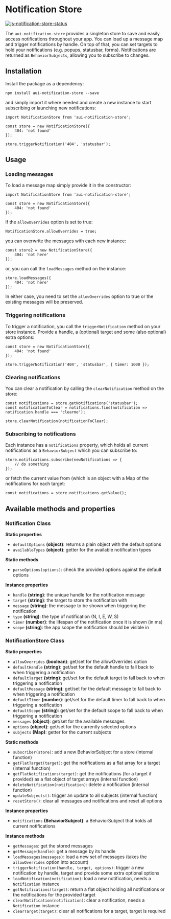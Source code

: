 # Notification Store

[![js-notification-store-status]][js-notification-store-package]

The `aui-notification-store` provides a singleton store to save and easily access notifications throughout your app. You can load up a message map and trigger notifications by handle.
On top of that, you can set targets to hold your notifications (e.g. popups, statusbar, forms). Notifications are returned as `BehaviorSubjects`, allowing you to subscribe to changes.

## Installation

Install the package as a dependency:
```
npm install aui-notification-store --save
```

and simply import it where needed and create a new instance to start subscribing or launching new notifications:
```
import NotificationStore from 'aui-notification-store';

const store = new NotificationStore({
    404: 'not found'
});

store.triggerNotification('404', 'statusbar');
```

## Usage

### Loading messages

To load a message map simply provide it in the constructor:

```
import NotificationStore from 'aui-notification-store';

const store = new NotificationStore({
    404: 'not found'
});
```

If the `allowOverrides` option is set to true:
```
NotificationStore.allowOverrides = true;
```
you can overwrite the messages with each new instance:
```
const store2 = new NotificationStore({
    404: 'not here'
});
```
or, you can call the `loadMessages` method on the instance:
```
store.loadMessages({
    404: 'not here'
});
```

In either case, you need to set the `allowOverrides` option to true or the existing messages will be preserved.

### Triggering notifications

To trigger a notification, you call the `triggerNotification` method on your store instance. Provide a handle, a (optional) target and some (also optional) extra options:

```
const store = new NotificationStore({
    404: 'not found'
});

store.triggerNotification('404', 'statusbar', { timer: 1000 });
```

### Clearing notifications

You can clear a notification by calling the `clearNotification` method on the store:

```
const notifications = store.getNotifications('statusbar');
const notificationToClear = notifications.find(notification => notification.handle === 'clearme');

store.clearNotification(notificationToClear);
```

### Subscribing to notifications

Each instance has a `notifications` property, which holds all current notifications as a `BehaviorSubject` which you can subscribe to:

```
store.notifications.subscribe(newNotifications => {
    // do something
});
```
or fetch the current value from (which is an object with a Map of the notifications for each target:
```
const notifications = store.notifications.getValue();
```

## Available methods and properties
### Notification Class
**Static properties**
* `defaultOptions` **(object)**: returns a plain object with the default options
* `availableTypes` **(object)**: getter for the available notification types

**Static methods**
* `parseOptions(options)`: check the provided options against the default options

**Instance properties**
* `handle` **(string)**: the unique handle for the notification message
* `target` **(string)**: the target to store the notification with
* `message` **(string)**: the message to be shown when triggering the notification
* `type` **(string)**: the type of notification (N, I, E, W, S)
* `timer` **(number)**: the lifespan of the notification once it is shown (in ms)
* `scope` **(string)**: the app scope the notification should be visible in

### NotificationStore Class

**Static properties**
* `allowOverrides` **(boolean)**: get/set for the allowOverrides option
* `defaultHandle` **(string)**: get/set for the default handle to fall back to when triggering a notification
* `defaultTarget` **(string)**: get/set for the default target to fall back to when triggering a notification
* `defaultMessage` **(string)**: get/set for the default message to fall back to when triggering a notification
* `defaultTimer` **(number)**: get/set for the default timer to fall back to when triggering a notification
* `defaultScope` **(string)**: get/set for the default scope to fall back to when triggering a notification
* `messages` **(object)**: get/set for the available messages
* `options` **(object)**: get/set for the currently selected options
* `subjects` **(Map)**: getter for the current subjects

**Static methods**
* `subscriber(store)`: add a new BehaviorSubject for a store (internal function)
* `getFlatTarget(target)`: get the notifications as a flat array for a target (internal function)
* `getFlatNotifications(target)`: get the notifications (for a target if provided) as a flat object of target arrays (internal function)
* `deleteNotification(notification)`: delete a notification (internal function)
* `updateSubjects()`: trigger an update to all subjects (internal function)
* `resetStore()`: clear all messages and notifications and reset all options

**Instance properties**
* `notifications` **(BehaviorSubject)**: a BehaviorSubject that holds all current notifications

**Instance methods**
* `getMessages`: get the stored messages
* `getMessage(handle)`: get a message by its handle
* `loadMessages(messages)`: load a new set of messages (takes the `allowOverrides` option into account)
* `triggerNotification(handle, target, options)`: trigger a new notification by handle, target and provide some extra optional options
* `loadNotification(notification)`: load a new notification, needs a `Notification` instance
* `getNotifications(target)`: return a flat object holding all notifications or the notifications for the provided target
* `clearNotification(notification)`: clear a notification, needs a `Notification` instance
* `clearTarget(target)`: clear all notifications for a target, target is required


[js-notification-store-package]: https://www.npmjs.com/package/@acpaas-ui/js-notification-store
[js-notification-store-status]: https://img.shields.io/npm/v/@acpaas-ui/js-notification-store.svg